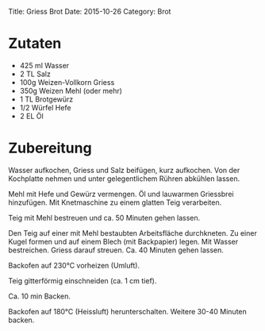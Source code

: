 Title: Griess Brot
Date: 2015-10-26
Category: Brot


Zutaten
=======

- 425 ml Wasser
- 2 TL Salz
- 100g Weizen-Vollkorn Griess
- 350g Weizen Mehl (oder mehr)
- 1 TL Brotgewürz
- 1/2 Würfel Hefe
- 2 EL Öl

Zubereitung
===========
Wasser aufkochen, Griess und Salz beifügen, kurz aufkochen.
Von der Kochplatte nehmen und unter gelegentlichem Rühren abkühlen lassen.

Mehl mit Hefe und Gewürz vermengen. Öl und lauwarmen Griessbrei hinzufügen.
Mit Knetmaschine zu einem glatten Teig verarbeiten.

Teig mit Mehl bestreuen und ca. 50 Minuten gehen lassen.

Den Teig auf einer mit Mehl bestaubten Arbeitsfläche durchkneten. Zu einer
Kugel formen und auf einem Blech (mit Backpapier) legen. Mit Wasser bestreichen.
Griess darauf streuen. Ca. 40 Minuten gehen lassen.

Backofen auf 230°C vorheizen (Umluft).

Teig gitterförmig einschneiden (ca. 1 cm tief).

Ca. 10 min Backen.

Backofen auf 180°C (Heissluft) herunterschalten. Weitere 30-40 Minuten backen.

